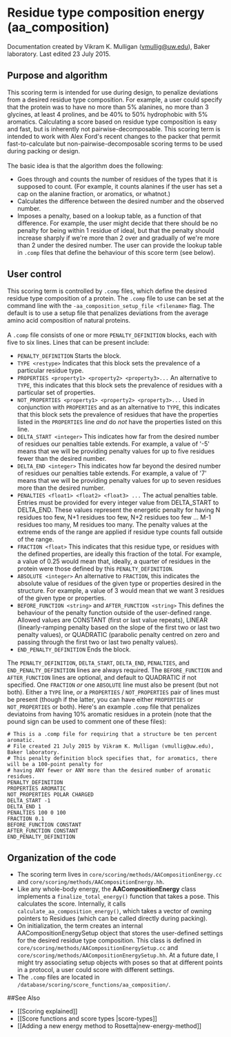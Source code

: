 # Residue type composition energy (aa_composition)
Documentation created by Vikram K. Mulligan (vmullig@uw.edu), Baker laboratory.
Last edited 23 July 2015.

## Purpose and algorithm

This scoring term is intended for use during design, to penalize deviations from a desired residue type composition.  For example, a user could specify that the protein was to have no more than 5% alanines, no more than 3 glycines, at least 4 prolines, and be 40% to 50% hydrophobic with 5% aromatics.  Calculating a score based on residue type composition is easy and fast, but is inherently not pairwise-decomposable.  This scoring term is intended to work with Alex Ford's recent changes to the packer that permit fast-to-calculate but non-pairwise-decomposable scoring terms to be used during packing or design.<br/>
<br/>
The basic idea is that the algorithm does the following:
- Goes through and counts the number of residues of the types that it is supposed to count.  (For example, it counts alanines if the user has set a cap on the alanine fraction, or aromatics, or whatnot.)
- Calculates the difference between the desired number and the observed number.
- Imposes a penalty, based on a lookup table, as a function of that difference.  For example, the user might decide that there should be no penalty for being within 1 residue of ideal, but that the penalty should increase sharply if we're more than 2 over and gradually of we're more than 2 under the desired number.  The user can provide the lookup table in ```.comp``` files that define the behaviour of this score term (see below).

## User control

This scoring term is controlled by ```.comp``` files, which define the desired residue type composition of a protein.  The ```.comp``` file to use can be set at the command line with the ```-aa_composition_setup_file <filename>``` flag.  The default is to use a setup file that penalizes deviations from the average amino acid composition of natural proteins.<br/>
<br/>
A ```.comp``` file consists of one or more ```PENALTY_DEFINITION``` blocks, each with five to six lines.  Lines that can be present include:
- ```PENALTY_DEFINITION``` Starts the block.
- ```TYPE <restype>``` Indicates that this block sets the prevalence of a particular residue type.
- ```PROPERTIES <property1> <property2> <property3>...``` An alternative to ```TYPE```, this indicates that this block sets the prevalence of residues with a particular set of properties.
- ```NOT_PROPERTIES <property1> <property2> <property3>...``` Used in conjunction with ```PROPERTIES``` and as an alternative to ```TYPE```, this indicates that this block sets the prevalence of residues that have the properties listed in the ```PROPERTIES``` line *and* do *not* have the properties listed on this line.
- ```DELTA_START <integer>``` This indicates how far from the desired number of residues our penalties table extends.  For example, a value of '-5' means that we will be providing penalty values for up to five residues fewer than the desired number.
- ```DELTA_END <integer>``` This indicates how far beyond the desired number of residues our penalties table extends.  For example, a value of '7' means that we will be providing penalty values for up to seven residues more than the desired number.
- ```PENALTIES <float1> <float2> <float3> ...``` The actual penalties table.  Entries must be provided for every integer value from DELTA_START to DELTA_END.  These values represent the energetic penalty for having N residues too few, N+1 residues too few, N+2 residues too few ... M-1 residues too many, M residues too many.  The penalty values at the extreme ends of the range are applied if residue type counts fall outside of the range.
- ```FRACTION <float>``` This indicates that this residue type, or residues with the defined properties, are ideally this fraction of the total.  For example, a value of 0.25 would mean that, ideally, a quarter of residues in the protein were those defined by this ```PENALTY_DEFINITION```.
-  ```ABSOLUTE <integer>``` An alternative to ```FRACTION```, this indicates the absolute value of residues of the given type or properties desired in the structure.  For example, a value of 3 would mean that we want 3 residues of the given type or properties.
- ```BEFORE_FUNCTION <string>``` and ```AFTER_FUNCTION <string>``` This defines the behaviour of the penalty function outside of the user-defined range.  Allowed values are CONSTANT (first or last value repeats), LINEAR (linearly-ramping penalty based on the slope of the first two or last two penalty values), or QUADRATIC (parabolic penalty centred on zero and passing through the first two or last two penalty values).
- ```END_PENALTY_DEFINITION``` Ends the block.

The ```PENALTY_DEFINITION```, ```DELTA_START```, ```DELTA_END```, ```PENALTIES```, and ```END_PENALTY_DEFINITION``` lines are always required.  The ```BEFORE_FUNCTION``` and ```AFTER_FUNCTION``` lines are optional, and default to QUADRATIC if not specified.  One ```FRACTION``` *or* one ```ABSOLUTE``` line must also be present (but not both).  Either a ```TYPE``` line, *or* a ```PROPERTIES``` / ```NOT_PROPERTIES``` pair of lines must be present (though if the latter, you can have either ```PROPERTIES``` or ```NOT_PROPERTIES``` or both).  Here's an example ```.comp``` file that penalizes deviatoins from having 10% aromatic residues in a protein (note that the pound sign can be used to comment one of these files):

```
# This is a .comp file for requiring that a structure be ten percent aromatic.
# File created 21 July 2015 by Vikram K. Mulligan (vmullig@uw.edu), Baker laboratory.
# This penalty definition block specifies that, for aromatics, there will be a 100-point penalty for
# having ANY fewer or ANY more than the desired number of aromatic residues.
PENALTY_DEFINITION
PROPERTIES AROMATIC
NOT_PROPERTIES POLAR CHARGED
DELTA_START -1
DELTA_END 1
PENALTIES 100 0 100
FRACTION 0.1
BEFORE_FUNCTION CONSTANT
AFTER_FUNCTION CONSTANT
END_PENALTY_DEFINITION
```

## Organization of the code

- The scoring term lives in ```core/scoring/methods/AACompositionEnergy.cc``` and ```core/scoring/methods/AACompositionEnergy.hh```.
- Like any whole-body energy, the **AACompositionEnergy** class implements a ```finalize_total_energy()``` function that takes a pose.  This calculates the score.  Internally, it calls ```calculate_aa_composition_energy()```, which takes a vector of owning pointers to Residues (which can be called directly during packing).
- On initialization, the term creates an internal AACompositionEnergySetup object that stores the user-defined settings for the desired residue type composition.  This class is defined in ```core/scoring/methods/AACompositionEnergySetup.cc``` and ```core/scoring/methods/AACompositionEnergySetup.hh```.  At a future date, I might try associating setup objects with poses so that at different points in a protocol, a user could score with different settings.
- The ```.comp``` files are located in ```/database/scoring/score_functions/aa_composition/```.

##See Also

* [[Scoring explained]]
* [[Score functions and score types |score-types]]
* [[Adding a new energy method to Rosetta|new-energy-method]]
